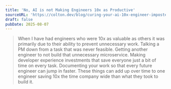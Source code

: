 ```yaml
---
title: 'No, AI is not Making Engineers 10x as Productive'
sourceURL: 'https://colton.dev/blog/curing-your-ai-10x-engineer-imposter-syndrome/'
draft: false
pubDate: 2025-08-07
---
```


> When I have had engineers who were 10x as valuable as others it was primarily due to their ability to prevent unnecessary work. Talking a PM down from a task that was never feasible. Getting another engineer to not build that unnecessary microservice. Making developer experience investments that save everyone just a bit of time on every task. Documenting your work so that every future engineer can jump in faster. These things can add up over time to one engineer saving 10x the time company wide than what they took to build it.
